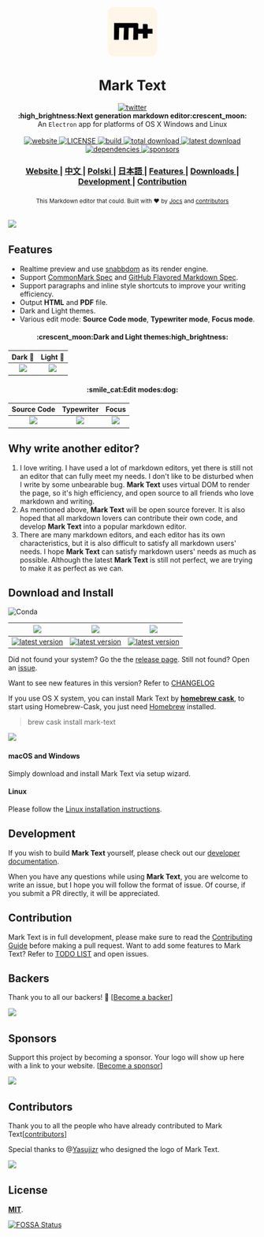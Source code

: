 <p align="center"><img src="https://github.com/marktext/marktext/blob/master/static/logo-small.png" alt="mark text" width="100" height="100"></p>

<h1 align="center">Mark Text</h1>

<div align="center">
  <a href="https://twitter.com/intent/tweet?text=Wow:&url=https%3A%2F%2Fgithub.com%2Fmarktext%2Fmarktext">
    <img src="https://img.shields.io/twitter/url/https/github.com/marktext/marktext.svg?style=for-the-badge" alt="twitter">
  </a>
</div>
<div align="center">
  <strong>:high_brightness:Next generation markdown editor:crescent_moon:</strong>
</div>
<div align="center">
  An <code>Electron</code> app for platforms of OS X Windows and Linux
</div>

<br />

<div align="center">
  <!-- Version -->
  <a href="https://marktext.github.io/website">
    <img src="https://badge.fury.io/gh/jocs%2Fmarktext.svg" alt="website">
  </a>
  <!-- License -->
  <a href="https://marktext.github.io/website">
    <img src="https://img.shields.io/github/license/marktext/marktext.svg" alt="LICENSE">
  </a>
  <!-- Build Status -->
  <a href="https://marktext.github.io/website">
    <img src="https://travis-ci.org/marktext/marktext.svg?branch=master" alt="build">
  </a>
  <!-- Downloads total -->
  <a href="https://marktext.github.io/website">
    <img src="https://img.shields.io/github/downloads/marktext/marktext/total.svg" alt="total download">
  </a>
  <!-- Downloads latest release -->
  <a href="https://marktext.github.io/website">
    <img src="https://img.shields.io/github/downloads/marktext/marktext/v0.10.21/total.svg" alt="latest download">
  </a>
  <!-- deps -->
  <a href="https://marktext.github.io/website">
    <img src="https://img.shields.io/hackage-deps/v/lens.svg" alt="dependencies">
  </a>
  <!-- sponsors -->
  <a href="https://opencollective.com/marktext">
    <img src="https://opencollective.com/marktext/tiers/silver-sponsors/badge.svg?label=SilverSponsors&color=brightgreen" alt="sponsors">
  </a>
</div>

<div align="center">
  <h3>
    <a href="https://marktext.github.io/website">
      Website
    </a>
    <span> | </span>
    <a href="https://github.com/marktext/marktext/blob/master/doc/i18n/zh_cn.md#readme">
      中文
    </a>
    <span> | </span>
    <a href="https://github.com/marktext/marktext/blob/master/doc/i18n/pl.md#readme">
      Polski
    </a>
    <span> | </span>
    <a href="https://github.com/marktext/marktext/blob/master/doc/i18n/ja.md#readme">
      日本語
    </a>
    <span> | </span>
    <a href="https://github.com/marktext/marktext#features">
      Features
    </a>
    <span> | </span>
    <a href="https://github.com/marktext/marktext#download-and-install">
      Downloads
    </a>
    <span> | </span>
    <a href="https://github.com/marktext/marktext#development">
      Development
    </a>
    <span> | </span>
    <a href="https://github.com/marktext/marktext#contribution">
      Contribution
    </a>
  </h3>
</div>

<div align="center">
  <sub>This Markdown editor that could. Built with ❤︎ by
  <a href="https://github.com/Jocs">Jocs</a> and
  <a href="https://github.com/marktext/marktext/graphs/contributors">
    contributors
  </a>
</div>

<br />

![](https://github.com/marktext/marktext/blob/master/doc/marktext.gif)

## Features

- Realtime preview and use [snabbdom](https://github.com/snabbdom/snabbdom) as its render engine.
- Support [CommonMark Spec](https://spec.commonmark.org/0.28/) and [GitHub Flavored Markdown Spec](https://github.github.com/gfm/).
- Support paragraphs and inline style shortcuts to improve your writing efficiency.
- Output **HTML** and **PDF** file.
- Dark and Light themes.
- Various edit mode: **Source Code mode**, **Typewriter mode**, **Focus mode**.

<h4 align="center">:crescent_moon:Dark and Light themes:high_brightness:</h4>

| Dark :crescent_moon:                                               | Light :high_brightness:                                             |
|:------------------------------------------------------------------:|:-------------------------------------------------------------------:|
| ![](https://github.com/marktext/marktext/blob/master/doc/dark.jpg) | ![](https://github.com/marktext/marktext/blob/master/doc/light.jpg) |

<h4 align="center">:smile_cat:Edit modes:dog:</h4>

| Source Code                                                          | Typewriter                                                               | Focus                                                               |
|:--------------------------------------------------------------------:|:------------------------------------------------------------------------:|:-------------------------------------------------------------------:|
| ![](https://github.com/marktext/marktext/blob/master/doc/source.gif) | ![](https://github.com/marktext/marktext/blob/master/doc/typewriter.gif) | ![](https://github.com/marktext/marktext/blob/master/doc/focus.gif) |

## Why write another editor?

1. I love writing. I have used a lot of markdown editors, yet there is still not an editor that can fully meet my needs. I don't like to be disturbed when I write by some unbearable bug. **Mark Text** uses virtual DOM to render the page, so it's high efficiency, and open source to all friends who love markdown and writing.
2. As mentioned above, **Mark Text** will be open source forever. It is also hoped that all markdown lovers can contribute their own code, and develop **Mark Text** into a popular markdown editor.
3. There are many markdown editors, and each editor has its own characteristics, but it is also difficult to satisfy all markdown users' needs. I hope **Mark Text** can satisfy markdown users' needs as much as possible. Although the latest **Mark Text** is still not perfect, we are trying to make it as perfect as we can.

## Download and Install

![Conda](https://img.shields.io/conda/pn/conda-forge/python.svg?style=for-the-badge)

| ![]( https://github.com/ryanoasis/nerd-fonts/wiki/screenshots/v1.0.x/mac-pass-sm.png)                                                                                                             | ![]( https://github.com/ryanoasis/nerd-fonts/wiki/screenshots/v1.0.x/windows-pass-sm.png)                                                                                                                     | ![]( https://github.com/ryanoasis/nerd-fonts/wiki/screenshots/v1.0.x/linux-pass-sm.png)                                                                                                                                   |
|:-------------------------------------------------------------------------------------------------------------------------------------------------------------------------------------------------:|:-------------------------------------------------------------------------------------------------------------------------------------------------------------------------------------------------------------:|:-------------------------------------------------------------------------------------------------------------------------------------------------------------------------------------------------------------------------:|
| [![latest version](https://img.shields.io/github/downloads/marktext/marktext/latest/marktext-0.10.21.dmg.svg)](https://github.com/marktext/marktext/releases/download/v0.10.21/marktext-0.10.21.dmg) | [![latest version](https://img.shields.io/github/downloads/marktext/marktext/latest/marktext-setup-0.10.21.exe.svg)](https://github.com/marktext/marktext/releases/download/v0.10.21/marktext-setup-0.10.21.exe) | [![latest version](https://img.shields.io/github/downloads/marktext/marktext/latest/marktext-0.10.21-x86_64.AppImage.svg)](https://github.com/marktext/marktext/releases/download/v0.10.21/marktext-0.10.21-x86_64.AppImage) |

Did not found your system? Go the the [release page](https://github.com/marktext/marktext/releases). Still not found? Open an [issue](https://github.com/marktext/marktext/issues).

Want to see new features in this version? Refer to [CHANGELOG](https://github.com/marktext/marktext/blob/master/.github/CHANGELOG.md)

If you use OS X system, you can install Mark Text by [**homebrew cask**](https://github.com/caskroom/homebrew-cask), to start using Homebrew-Cask, you just need [Homebrew](https://brew.sh/) installed.

> brew cask install mark-text

![](https://github.com/marktext/marktext/blob/master/doc/brew-cask.gif)

#### macOS and Windows

Simply download and install Mark Text via setup wizard.

#### Linux

Please follow the [Linux installation instructions](https://github.com/marktext/marktext/blob/master/doc/linux.md).

## Development

If you wish to build **Mark Text** yourself, please check out our [developer documentation](https://github.com/marktext/marktext/blob/master/.github/CONTRIBUTING.md#build-instructions).

When you have any questions while using **Mark Text**, you are welcome to write an issue, but I hope you will follow the format of issue. Of course, if you submit a PR directly, it will be appreciated.

## Contribution

Mark Text is in full development, please make sure to read the [Contributing Guide](https://github.com/marktext/marktext/blob/master/.github/CONTRIBUTING.md) before making a pull request. Want to add some features to Mark Text? Refer to [TODO LIST](https://github.com/marktext/marktext/blob/master/.github/TODOLIST.md) and open issues.

## Backers

Thank you to all our backers! 🙏 [[Become a backer](https://opencollective.com/marktext#backers)]

<a href="https://opencollective.com/marktext#backers" target="_blank"><img src="https://opencollective.com/marktext/tiers/backer.svg?avatarHeight=36" /></a>

## Sponsors

Support this project by becoming a sponsor. Your logo will show up here with a link to your website. [[Become a sponsor](https://opencollective.com/marktext#silver-sponsors)]

<a href="https://opencollective.com/marktext#silver-sponsors" target="_blank"><img src="https://opencollective.com/marktext/tiers/silver-sponsors.svg?avatarHeight=36" /></a>

## Contributors

Thank you to all the people who have already contributed to Mark Text[[contributors](https://github.com/marktext/marktext/graphs/contributors)]

Special thanks to @[Yasujizr](https://github.com/Yasujizr) who designed the logo of Mark Text.

<a href="https://github.com/marktext/marktext/graphs/contributors"><img src="https://opencollective.com/marktext/contributors.svg?width=890" /></a>


## License

[**MIT**](https://github.com/marktext/marktext/blob/master/LICENSE).

[![FOSSA Status](https://app.fossa.io/api/projects/git%2Bgithub.com%2Fmarktext%2Fmarktext.svg?type=large)](https://app.fossa.io/projects/git%2Bgithub.com%2Fmarktext%2Fmarktext?ref=badge_large)
